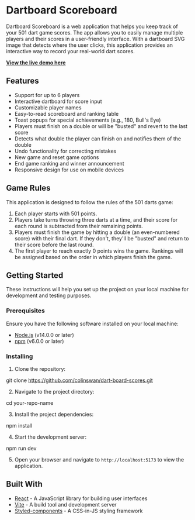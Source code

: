 # Dartboard Scoreboard

Dartboard Scoreboard is a web application that helps you keep track of your 501 dart game scores. The app allows you to easily manage multiple players and their scores in a user-friendly interface. With a dartboard SVG image that detects where the user clicks, this application provides an interactive way to record your real-world dart scores.

[**View the live demo here**](https://sage-hummingbird-20d511.netlify.app/)


## Features

- Support for up to 6 players
- Interactive dartboard for score input
- Customizable player names
- Easy-to-read scoreboard and ranking table
- Toast popups for special achievements (e.g., 180, Bull's Eye)
- Players must finish on a double or will be "busted" and revert to the last score
- Detects what double the player can finish on and notifies them of the double
- Undo functionality for correcting mistakes
- New game and reset game options
- End game ranking and winner announcement
- Responsive design for use on mobile devices

## Game Rules

This application is designed to follow the rules of the 501 darts game:

1. Each player starts with 501 points.
2. Players take turns throwing three darts at a time, and their score for each round is subtracted from their remaining points.
3. Players must finish the game by hitting a double (an even-numbered score) with their final dart. If they don't, they'll be "busted" and return to their score before the last round.
4. The first player to reach exactly 0 points wins the game. Rankings will be assigned based on the order in which players finish the game.

## Getting Started

These instructions will help you set up the project on your local machine for development and testing purposes.

### Prerequisites

Ensure you have the following software installed on your local machine:

- [Node.js](https://nodejs.org/en/) (v14.0.0 or later)
- [npm](https://www.npmjs.com/get-npm) (v6.0.0 or later)

### Installing

1. Clone the repository:

git clone https://github.com/colinswan/dart-board-scores.git


2. Navigate to the project directory:

cd your-repo-name


3. Install the project dependencies:

npm install


4. Start the development server:

npm run dev


5. Open your browser and navigate to `http://localhost:5173` to view the application.

## Built With

- [React](https://reactjs.org/) - A JavaScript library for building user interfaces
- [Vite](https://vitejs.dev/) - A build tool and development server
- [Styled-components](https://styled-components.com/) - A CSS-in-JS styling framework

